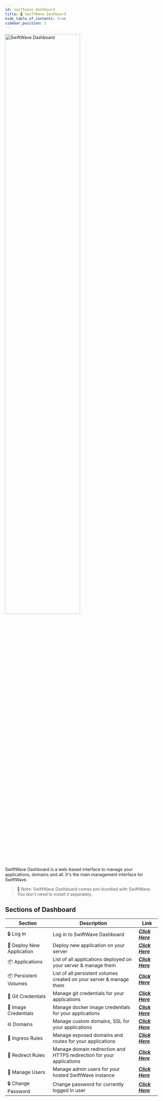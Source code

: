 ```yaml
---
id: swiftwave_dashboard
title: 🖥️ SwiftWave Dashboard
hide_table_of_contents: true
sidebar_position: 5
---
```


<div style={{
    display: 'flex',
    justifyContent: 'center',
    marginBottom: '2rem'
}}>
    <img src="/assets/1.x.x/dashboard-loading.png" alt="SwiftWave Dashboard" width="70%"/>
</div>


SwiftWave Dashboard is a web-based interface to manage your applications, domains and all. It's the main management interface for SwiftWave.

> 📌 Note: SwiftWave Dashboard comes pre-bundled with SwiftWave. You don't need to install it separately.


## Sections of Dashboard
| Section                  | Description                                                           | Link                                                       |
| ------------------------ | --------------------------------------------------------------------- | ---------------------------------------------------------- |
| 🔒 Log In                 | Log in to SwiftWave Dashboard                                         | [***Click Here***](/docs/dashboard/log_in)                 |
| 🔨 Deploy New Application | Deploy new application on your server                                 | [***Click Here***](/docs/dashboard/deploy_new_application) |
| 📦 Applications           | List of all applications deployed on your server & manage them        | [***Click Here***](/docs/dashboard/applications)           |
| 📦 Persistent Volumes     | List of all persistent volumes created on your server & manage them   | [***Click Here***](/docs/dashboard/persistent-volumes)     |
| 🐙 Git Credentials        | Manage git credentials for your applications                          | [***Click Here***](/docs/dashboard/git-credentials)        |
| 🐳 Image Credentials      | Manage docker image credentials for your applications                 | [***Click Here***](/docs/dashboard/image-credentials)      |
| 🌐 Domains                | Manage custom domains, SSL for your applications                      | [***Click Here***](/docs/dashboard/domains)                |
| 🚪 Ingress Rules          | Manage exposed domains and routes for your applications               | [***Click Here***](/docs/dashboard/ingress-rules)          |
| 🔄 Redirect Rules         | Manage domain redirection and HTTPS redirection for your applications | [***Click Here***](/docs/dashboard/redirect-rules)         |
| 👥 Manage Users           | Manage admin users for your hosted SwiftWave instance                 | [***Click Here***](/docs/dashboard/manage-users)           |
| 🔒 Change Password        | Change password for currently logged In user                          | [***Click Here***](/docs/dashboard/change_password)        |

